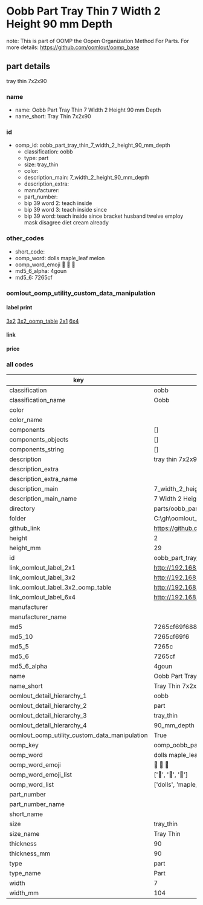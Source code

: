 # Oobb Part Tray Thin 7 Width 2 Height 90 mm Depth  

note: This is part of OOMP the Oopen Organization Method For Parts. For more details: https://github.com/oomlout/oomp_base

##  part details
  



tray thin 7x2x90



### name
* name: Oobb Part Tray Thin 7 Width 2 Height 90 mm Depth
* name_short: Tray Thin 7x2x90 
### id
* oomp_id: oobb_part_tray_thin_7_width_2_height_90_mm_depth
  * classification: oobb
  * type: part
  * size: tray_thin
  * color: 
  * description_main: 7_width_2_height_90_mm_depth
  * description_extra: 
  * manufacturer: 
  * part_number: 
  * bip 39 word 2: teach inside
  * bip 39 word 3: teach inside since
  * bip 39 word: teach inside since bracket husband twelve employ mask disagree diet cream already

### other_codes
* short_code: 
* oomp_word: dolls maple_leaf melon
* oomp_word_emoji :dolls: :maple_leaf: :melon:
* md5_6_alpha: 4goun
* md5_6: 7265cf






### oomlout_oomp_utility_custom_data_manipulation
#### label print
[3x2](http://192.168.1.245:1112/?label=oomp%204goun)
[3x2_oomp_table](http://192.168.1.108:1112/?label=oomp%204goun)
[2x1](http://192.168.1.242:1112/?label=oomp%204goun)
[6x4](http://192.168.1.55:1112/?label=oomp%204goun)    

#### link

                              

#### price







### all codes 
| key | value |  
| --- | --- |  
| classification | oobb |  
| classification_name | Oobb |  
| color |  |  
| color_name |  |  
| components | [] |  
| components_objects | [] |  
| components_string | [] |  
| description | tray thin 7x2x90 |  
| description_extra |  |  
| description_extra_name |  |  
| description_main | 7_width_2_height_90_mm_depth |  
| description_main_name | 7 Width 2 Height 90 mm Depth |  
| directory | parts/oobb_part_tray_thin_7_width_2_height_90_mm_depth |  
| folder | C:\gh\oomlout_oobb_version_4_generated_parts\things\oobb_part_tray_thin_7_width_2_height_90_mm_depth |  
| github_link | https://github.com/oomlout/oomlout_oomp_part_src/tree/main/parts/oobb_part_tray_thin_7_width_2_height_90_mm_depth |  
| height | 2 |  
| height_mm | 29 |  
| id | oobb_part_tray_thin_7_width_2_height_90_mm_depth |  
| link_oomlout_label_2x1 | http://192.168.1.242:1112/?label=oomp%204goun |  
| link_oomlout_label_3x2 | http://192.168.1.245:1112/?label=oomp%204goun |  
| link_oomlout_label_3x2_oomp_table | http://192.168.1.108:1112/?label=oomp%204goun |  
| link_oomlout_label_6x4 | http://192.168.1.55:1112/?label=oomp%204goun |  
| manufacturer |  |  
| manufacturer_name |  |  
| md5 | 7265cf69f688691fac37f1ad925d4ef4 |  
| md5_10 | 7265cf69f6 |  
| md5_5 | 7265c |  
| md5_6 | 7265cf |  
| md5_6_alpha | 4goun |  
| name | Oobb Part Tray Thin 7 Width 2 Height 90 mm Depth |  
| name_short | Tray Thin 7x2x90  |  
| oomlout_detail_hierarchy_1 | oobb |  
| oomlout_detail_hierarchy_2 | part |  
| oomlout_detail_hierarchy_3 | tray_thin |  
| oomlout_detail_hierarchy_4 | 90_mm_depth |  
| oomlout_oomp_utility_custom_data_manipulation | True |  
| oomp_key | oomp_oobb_part_tray_thin_7_width_2_height_90_mm_depth |  
| oomp_word | dolls maple_leaf melon |  
| oomp_word_emoji | :dolls: :maple_leaf: :melon: |  
| oomp_word_emoji_list | [':dolls:', ':maple_leaf:', ':melon:'] |  
| oomp_word_list | ['dolls', 'maple_leaf', 'melon'] |  
| part_number |  |  
| part_number_name |  |  
| short_name |  |  
| size | tray_thin |  
| size_name | Tray Thin |  
| thickness | 90 |  
| thickness_mm | 90 |  
| type | part |  
| type_name | Part |  
| width | 7 |  
| width_mm | 104 |  
